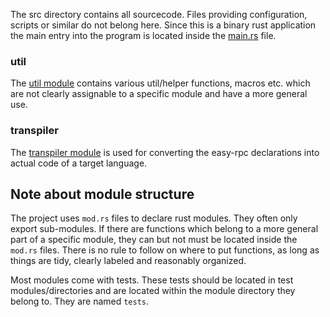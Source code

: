 The src directory contains all sourcecode. Files providing configuration, scripts or similar do not belong here. Since this is a binary rust application the main entry into the program is located inside the [main.rs](./main.rs) file.

### util
The [util module](./util/) contains various util/helper functions, macros etc. which are not clearly assignable to a specific module and have a more general use.

### transpiler
The [transpiler module](./transpiler/) is used for converting the easy-rpc declarations into actual code of a target language.

## Note about module structure
The project uses ``mod.rs`` files to declare rust modules. They often only export sub-modules. If there are functions which belong to a more general part of a specific module, they can but not must be located inside the ``mod.rs`` files. There is no rule to follow on where to put functions, as long as things are tidy, clearly labeled and reasonably organized.

Most modules come with tests. These tests should be located in test modules/directories and are located within the module directory they belong to. They are named ``tests``.
